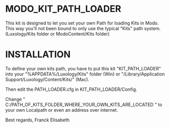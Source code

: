 # MODO_KIT_PATH_LOADER
This kit is designed to let you set your own Path for loading Kits in Modo.
This way you'll not been bound to only use the typical "Kits" path system.
(Luxology/Kits folder or ModoContent/Kits folder)

# INSTALLATION
To define your own kits path, you have to put this kit "KIT_PATH_LOADER" into your "%APPDATA%/Luxology/Kits" folder (Win) or "/Library/Application Support/Luxology/Content/Kits/" (Mac).

Then edit the PATH_LOADER.cfg in KIT_PATH_LOADER/Config.

Change " C:/PATH_OF_KITS_FOLDER_WHERE_YOUR_OWN_KITS_ARE_LOCATED " to your own Localpath or even an address over internet.

Best regards,
Franck Elisabeth